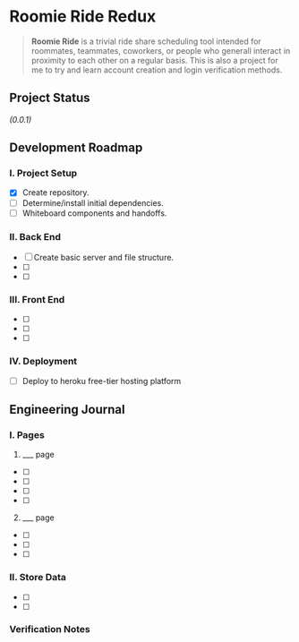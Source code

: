# **Roomie Ride Redux**
>**Roomie Ride** is a trivial ride share scheduling tool intended for roommates, teammates, coworkers, or people who generall interact in proximity to each other on a regular basis. This is also a project for me to try and learn account creation and login verification methods.

## **Project Status**
*(0.0.1)*

## **Development Roadmap**

### I. Project Setup
- [X] Create repository.
- [ ] Determine/install initial dependencies.
- [ ] Whiteboard components and handoffs.

### II. Back End
- [ ] Create basic server and file structure.
- [ ] 
- [ ] 

### III. Front End
- [ ] 
- [ ] 
- [ ] 

### IV. Deployment
- [ ] Deploy to heroku free-tier hosting platform

## **Engineering Journal**

### I. Pages
1. ___ page
- [ ] 
- [ ] 
- [ ] 
- [ ] 
2. ___ page
- [ ] 
- [ ] 
- [ ] 

### II. Store Data
- [ ] 
- [ ] 

### Verification Notes
